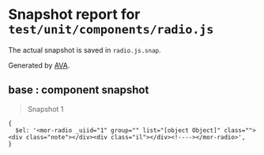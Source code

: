 # Snapshot report for `test/unit/components/radio.js`

The actual snapshot is saved in `radio.js.snap`.

Generated by [AVA](https://ava.li).

## base : component snapshot

> Snapshot 1

    {
      $el: '<mor-radio _uiid="1" group="" list="[object Object]" class=""><div class="note"></div><div class="il"></div><!----></mor-radio>',
    }

